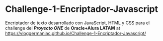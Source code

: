 # Challenge-1-Encriptador-Javascript
Encriptador de texto desarrollado con JavaScript, HTML y CSS para el challenge del **_Proyecto ONE_** de **Oracle+Alura LATAM**
at  https://vloggermaniac.github.io/Challenge-1-Encriptador-Javascript/
